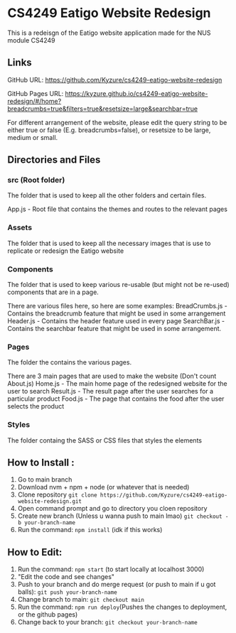 # CS4249 Eatigo Website Redesign
This is a redeisgn of the Eatigo website application made for the NUS module CS4249

## Links
GitHub URL: https://github.com/Kyzure/cs4249-eatigo-website-redesign

GitHub Pages URL: https://kyzure.github.io/cs4249-eatigo-website-redesign/#/home?breadcrumbs=true&filters=true&resetsize=large&searchbar=true

For different arrangement of the website, please edit the query string to be either true or false (E.g. breadcrumbs=false), or resetsize to be large, medium or small.

## Directories and Files

### src (Root folder)
The folder that is used to keep all the other folders and certain files.

App.js - Root file that contains the themes and routes to the relevant pages

### Assets
The folder that is used to keep all the necessary images that is use to replicate or redesign the Eatigo website

### Components
The folder that is used to keep various re-usable (but might not be re-used) components that are in a page.

There are various files here, so here are some examples:
BreadCrumbs.js - Contains the breadcrumb feature that might be used in some arrangement
Header.js - Contains the header feature used in every page
SearchBar.js - Contains the searchbar feature that might be used in some arrangement.

### Pages
The folder the contains the various pages.

There are 3 main pages that are used to make the website (Don't count About.js)
Home.js - The main home page of the redesigned website for the user to search
Result.js - The result page after the user searches for a particular product
Food.js -  The page that contains the food after the user selects the product

### Styles
The folder containg the SASS or CSS files that styles the elements

## How to Install :
1. Go to main branch
2. Download nvm + npm + node (or whatever that is needed)
3. Clone repository `git clone https://github.com/Kyzure/cs4249-eatigo-website-redesign.git`
5. Open command prompt and go to directory you cloen repository
4. Create new branch (Unless u wanna push to main lmao) `git checkout -b your-branch-name`
5. Run the command: `npm install` (idk if this works)

## How to Edit:
1. Run the command: `npm start` (to start locally at localhost 3000)
2. "Edit the code and see changes"
3. Push to your branch and do merge request (or push to main if u got balls): `git push your-branch-name`
4. Change branch to main: `git checkout main`
5. Run the command: `npm run deploy`(Pushes the changes to deployment, or the github pages)
6. Change back to your branch: `git checkout your-branch-name`
